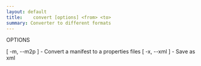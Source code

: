 ```yaml
---
layout: default
title:    convert [options] <from> <to> 
summary: Converter to different formats                                 
---
```

   
OPTIONS

   [ -m, --m2p ]              - Convert a manifest to a properties files
   [ -x, --xml ]              - Save as xml

